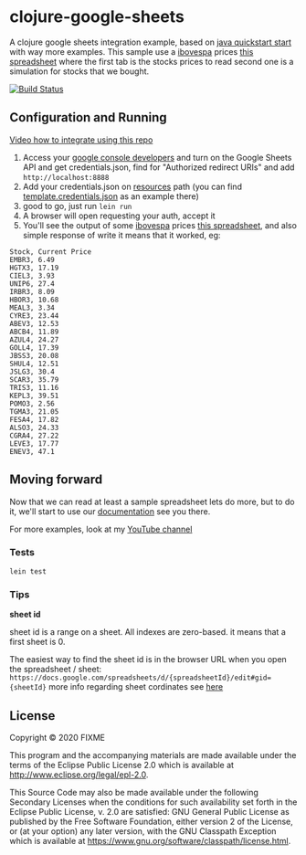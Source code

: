 # clojure-google-sheets

A clojure google sheets integration example, based on [java quickstart start](https://developers.google.com/sheets/api/quickstart/java) with way more examples.
This sample use a [ibovespa](http://www.b3.com.br/en_us/market-data-and-indices/indices/broad-indices/ibovespa.htm) prices [this spreadsheet](https://docs.google.com/spreadsheets/d/1WNJ-c4qY3qZbnxTOaS9XsEnRJnO6_aO58V_e109U9Ig/edit#gid=0) where the first tab is the stocks prices to read second one is a simulation for stocks that we bought.  

[![Build Status](https://travis-ci.org/pvgomes/clojure-google-sheets.svg?branch=master)](https://travis-ci.org/pvgomes/clojure-google-sheets)

## Configuration and Running

[Video how to integrate using this repo](https://www.youtube.com/watch?v=posNZFWSEgU)

1. Access your [google console developers](https://console.developers.google.com/) and turn on the Google Sheets API and get credentials.json, find for "Authorized redirect URIs" and add `http://localhost:8888`
2. Add your credentials.json on [resources](./resources) path (you can find [template.credentials.json](./resources/template.credentials.json) as an example there)
3. good to go, just run `lein run`
4. A browser will open requesting your auth, accept it
5. You'll see the output of some [ibovespa](http://www.b3.com.br/en_us/market-data-and-indices/indices/broad-indices/ibovespa.htm) prices [this spreadsheet](https://docs.google.com/spreadsheets/d/1WNJ-c4qY3qZbnxTOaS9XsEnRJnO6_aO58V_e109U9Ig/edit#gid=0), and also simple response of write it means that it worked, eg:
```
Stock, Current Price
EMBR3, 6.49
HGTX3, 17.19
CIEL3, 3.93
UNIP6, 27.4
IRBR3, 8.09
HBOR3, 10.68
MEAL3, 3.34
CYRE3, 23.44
ABEV3, 12.53
ABCB4, 11.89
AZUL4, 24.27
GOLL4, 17.39
JBSS3, 20.08
SHUL4, 12.51
JSLG3, 30.4
SCAR3, 35.79
TRIS3, 11.16
KEPL3, 39.51
POMO3, 2.56
TGMA3, 21.05
FESA4, 17.82
ALSO3, 24.33
CGRA4, 27.22
LEVE3, 17.77
ENEV3, 47.1
```

## Moving forward
Now that we can read at least a sample spreadsheet lets do more, but to do it, we'll start to use our [documentation](./doc/intro.md) see you there.

For more examples, look at my [YouTube channel](https://www.youtube.com/channel/UCH6lFcii0mXxcZkDg9AUurw)

### Tests
```
lein test
```

### Tips

**sheet id**

sheet id is a range on a sheet. All indexes are zero-based. it means that a first sheet is 0.

The easiest way to find the sheet id is in the browser URL when you open the spreadsheet / sheet: `https://docs.google.com/spreadsheets/d/{spreadsheetId}/edit#gid={sheetId}`
more info regarding sheet cordinates see [here](https://developers.google.com/resources/api-libraries/documentation/sheets/v4/csharp/latest/classGoogle_1_1Apis_1_1Sheets_1_1v4_1_1Data_1_1GridRange.html)

## License

Copyright © 2020 FIXME

This program and the accompanying materials are made available under the
terms of the Eclipse Public License 2.0 which is available at
http://www.eclipse.org/legal/epl-2.0.

This Source Code may also be made available under the following Secondary
Licenses when the conditions for such availability set forth in the Eclipse
Public License, v. 2.0 are satisfied: GNU General Public License as published by
the Free Software Foundation, either version 2 of the License, or (at your
option) any later version, with the GNU Classpath Exception which is available
at https://www.gnu.org/software/classpath/license.html.
